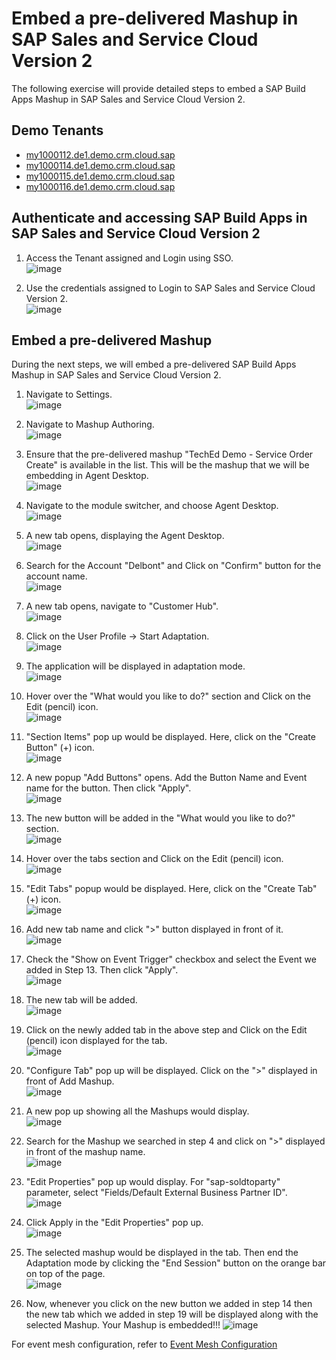 # Embed a pre-delivered Mashup in SAP Sales and Service Cloud Version 2
The following exercise will provide detailed steps to embed a SAP Build Apps Mashup in SAP Sales and Service Cloud Version 2.

## Demo Tenants
* [my1000112.de1.demo.crm.cloud.sap](https://my1000112.de1.demo.crm.cloud.sap/)
* [my1000114.de1.demo.crm.cloud.sap](https://my1000114.de1.demo.crm.cloud.sap/)
* [my1000115.de1.demo.crm.cloud.sap](https://my1000115.de1.demo.crm.cloud.sap/)
* [my1000116.de1.demo.crm.cloud.sap](https://my1000116.de1.demo.crm.cloud.sap/)

## Authenticate and accessing SAP Build Apps in SAP Sales and Service Cloud Version 2 
1. Access the Tenant assigned and Login using SSO. <br/>
   ![image](https://user-images.githubusercontent.com/117337025/201430903-b1148253-be20-4ae3-9bb0-f71647c3402f.png)

2. Use the credentials assigned to Login to SAP Sales and Service Cloud Version 2. <br/>
   ![image](https://user-images.githubusercontent.com/117337025/201431214-b8eed869-9442-4850-b9cd-e54424dc41f2.png)

## Embed a pre-delivered Mashup
During the next steps, we will embed a pre-delivered SAP Build Apps Mashup in SAP Sales and Service Cloud Version 2.

1. Navigate to Settings. <br/>
   ![image](https://user-images.githubusercontent.com/84871522/199808023-b1958666-8c09-4317-b991-89e3ae87a4cb.png)

2. Navigate to Mashup Authoring. <br/>
   ![image](https://user-images.githubusercontent.com/84871522/199808231-c991038e-2232-453c-b1ee-40c23cc60f34.png)

3. Ensure that the pre-delivered mashup "TechEd Demo - Service Order Create" is available in the list. This will be the mashup that we will be embedding in Agent Desktop. <br/>
   ![image](https://user-images.githubusercontent.com/84871522/199808381-4f3e250c-4f5f-4009-a435-246e5cfab19b.png)

4. Navigate to the module switcher, and choose Agent Desktop. <br/>
   ![image](https://user-images.githubusercontent.com/84871522/199808586-dcdf0a93-c27e-4d11-a5a6-b668ce599079.png)

5. A new tab opens, displaying the Agent Desktop. <br/>
   ![image](https://user-images.githubusercontent.com/84871522/199808932-a71a79d0-cc83-4eee-ad6f-8910a99a008a.png)

6. Search for the Account "Delbont" and Click on "Confirm" button for the account name. <br/>
   ![image](https://user-images.githubusercontent.com/84871522/199809064-20e2ce92-91fb-4990-93bf-8a7e85d88b34.png)

7. A new tab opens, navigate to "Customer Hub". <br/>
   ![image](https://user-images.githubusercontent.com/84871522/199809388-d49aa9a1-d16f-4180-8607-664495576735.png)

8. Click on the User Profile -> Start Adaptation. <br/>
   ![image](https://user-images.githubusercontent.com/84871522/199809514-1efe9435-004d-4aea-9d68-f123361a4f8b.png)

9. The application will be displayed in adaptation mode. <br/>
    ![image](https://user-images.githubusercontent.com/84871522/199809634-4d9cd954-6c30-451d-aab0-b0e40e22f1c9.png)

10. Hover over the "What would you like to do?" section and Click on the Edit (pencil) icon. <br/>
    ![image](https://user-images.githubusercontent.com/84871522/199809748-c40eae98-c8e0-4c0d-b67a-a134ca40811b.png)

11. "Section Items" pop up would be displayed. Here, click on the "Create Button" (+) icon. <br/>
    ![image](https://user-images.githubusercontent.com/84871522/199809844-cda1ac84-9098-4fa3-98a4-eb5ff2b4a22e.png)

12. A new popup "Add Buttons" opens. Add the Button Name and Event name for the button. Then click "Apply". <br/>
    ![image](https://user-images.githubusercontent.com/84871522/199810150-5738d2c6-669c-47c1-b7fc-50cbf64b7849.png)

13. The new button will be added in the "What would you like to do?" section. <br/>
    ![image](https://user-images.githubusercontent.com/84871522/199810251-b5f64c89-422b-4558-b3bf-a73ca5cc3c0b.png)

14. Hover over the tabs section and Click on the Edit (pencil) icon. <br/>
    ![image](https://user-images.githubusercontent.com/84871522/199810974-5d58284b-698a-47d4-9da9-904c7074da57.png)

15. "Edit Tabs" popup would be displayed. Here, click on the "Create Tab" (+) icon. <br/>
    ![image](https://user-images.githubusercontent.com/84871522/199811281-c0919ba4-9407-475d-b963-dab2537263e1.png)

16. Add new tab name and click ">" button displayed in front of it. <br/>
    ![image](https://user-images.githubusercontent.com/84871522/199811438-4e85eb11-1f94-4fc9-9880-68850cce2fff.png)

17. Check the "Show on Event Trigger" checkbox and select the Event we added in Step 13. Then click "Apply". <br/>
    ![image](https://user-images.githubusercontent.com/84871522/199811601-88d66bca-7fa2-4cfd-9b09-7229c6403c8c.png)

18. The new tab will be added. <br/>
    ![image](https://user-images.githubusercontent.com/84871522/199811738-c6a4aebb-1881-4552-9a3e-ab72eece0984.png)

19. Click on the newly added tab in the above step and Click on the Edit (pencil) icon displayed for the tab. <br/>
    ![image](https://user-images.githubusercontent.com/84871522/199811954-c9ff0edf-c990-4f43-aec4-f4da0b0ba48e.png)

20. "Configure Tab" pop up will be displayed. Click on the ">" displayed in front of Add Mashup. <br/>
    ![image](https://user-images.githubusercontent.com/84871522/199812063-69d6ecf2-337d-4a15-b75e-0fa6c1bd5633.png)

21. A new pop up showing all the Mashups would display. <br/>
    ![image](https://user-images.githubusercontent.com/84871522/199812167-a23db0fa-cc0d-41eb-acc9-83b15d41ea50.png)

22. Search for the Mashup we searched in step 4 and click on ">" displayed in front of the mashup name. <br/>
    ![image](https://user-images.githubusercontent.com/84871522/199812399-bf728c25-7a94-4be9-8f41-dda0107be597.png)

23. "Edit Properties" pop up would display. For "sap-soldtoparty" parameter, select "Fields/Default External Business Partner ID". <br/>
    ![image](https://user-images.githubusercontent.com/84871522/199812668-2d7b9ff6-f760-457d-9777-a5a2ca04bee1.png)

24. Click Apply in the "Edit Properties" pop up. <br/>
    ![image](https://user-images.githubusercontent.com/84871522/199813798-72d0137d-9b48-4309-a3a6-e14c7d2a488e.png)

25. The selected mashup would be displayed in the tab. Then end the Adaptation mode by clicking the "End Session" button on the orange bar on top of the page. <br/>
    ![image](https://user-images.githubusercontent.com/84871522/199814061-d5d8d3d1-a299-405a-b141-de817a4d632c.png)

26. Now, whenever you click on the new button we added in step 14 then the new tab which we added in step 19 will be displayed along with the selected Mashup. Your Mashup is embedded!!!
    ![image](https://user-images.githubusercontent.com/84871522/199814158-3d88d57c-6132-4e03-a1aa-39b9fb3f7505.png)
    
For event mesh configuration, refer to [Event Mesh Configuration](https://help.sap.com/docs/CX_NG_SVC/56436b4e8fa84dc8b4408c7795a012c4/c5538b0670d44d53ad68035391c435fb.html?locale=en-US)
